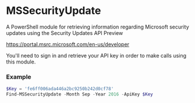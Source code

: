 # MSSecurityUpdate
A PowerShell module for retrieving information regarding Microsoft security updates using the Security Updates API Preview

https://portal.msrc.microsoft.com/en-us/developer

You'll need to sign in and retrieve your API key in order to make calls using this module.

### Example
```powershell
$Key = 'fe6ff006ada446a2bc9250b242d0cf78'
Find-MSSecurityUpdate -Month Sep -Year 2016 -ApiKey $Key
```
